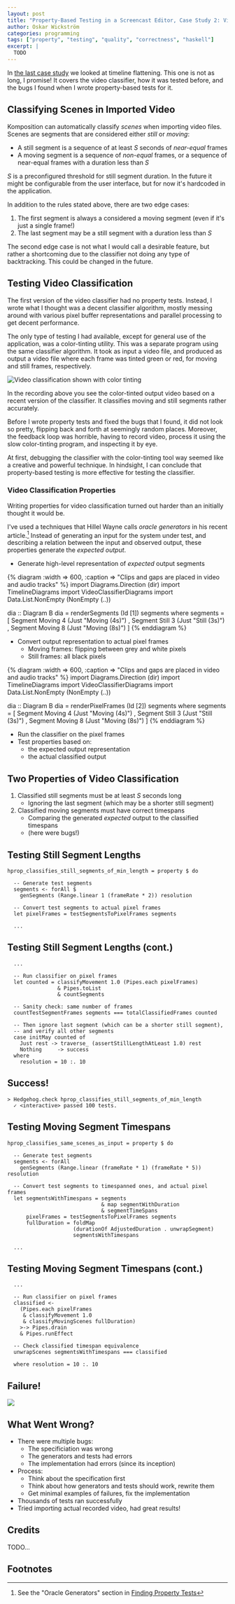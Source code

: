```yaml
---
layout: post
title: "Property-Based Testing in a Screencast Editor, Case Study 2: Video Scene Classification"
author: Oskar Wickström
categories: programming
tags: ["property", "testing", "quality", "correctness", "haskell"]
excerpt: |
  TODO
---
```


In [the last case
study](/programming/2019/03/24/property-based-testing-in-a-screencast-editor-case-study-1.html)
we looked at timeline flattening. This one is not as long, I promise!
It covers the video classifier, how it was tested before, and the bugs
I found when I wrote property-based tests for it.

## Classifying Scenes in Imported Video

Komposition can automatically classify _scenes_ when importing video
files. Scenes are segments that are considered either _still_ or _moving_:

* A still segment is a sequence of at least $S$ seconds of
  _near-equal_ frames
* A moving segment is a sequence of _non-equal_ frames, or a sequence
  of near-equal frames with a duration less than $S$

$S$ is a preconfigured threshold for still segment duration. In the
future it might be configurable from the user interface, but for now
it's hardcoded in the application.

In addition to the rules stated above, there are two edge cases:

1. The first segment is always a considered a moving segment (even if
   it's just a single frame!)
1. The last segment may be a still segment with a duration less than
   $S$
   
The second edge case is not what I would call a desirable feature, but
rather a shortcoming due to the classifier not doing any type of
backtracking. This could be changed in the future.

## Testing Video Classification

The first version of the video classifier had no property
tests. Instead, I wrote what I thought was a decent classifier
algorithm, mostly messing around with various pixel buffer
representations and parallel processing to get decent performance.

The only type of testing I had available, except for general use of
the application, was a color-tinting utility. This was a separate
program using the same classifier algorithm. It took as input a video
file, and produced as output a video file where each frame was tinted
green or red, for moving and still frames, respectively.

![Video classification shown with color tinting](/assets/property-based-testing-the-ugly-parts/color-tinting.gif)

In the recording above you see the color-tinted output video based on
a recent version of the classifier. It classifies moving and still
segments rather accurately.

Before I wrote property tests and fixed the bugs that I found, it did
not look so pretty, flipping back and forth at seemingly random
places. Moreover, the feedback loop was horrible, having to record
video, process it using the slow color-tinting program, and inspecting
it by eye.

At first, debugging the classifier with the color-tinting tool way
seemed like a creative and powerful technique. In hindsight, I can
conclude that property-based testing is more effective for testing the
classifier.

### Video Classification Properties

Writing properties for video classification turned out harder than an
initially thought it would be.

I've used a techniques that Hillel Wayne calls _oracle generators_ in
his recent article.[^1] Instead of generating an input for the system
under test, and describing a relation between the input and observed
output, these properties generate the _expected output_.

* Generate high-level representation of _expected_ output segments
 
{% diagram :width => 600, :caption => "Clips and gaps are placed in video and audio tracks" %}
import           Diagrams.Direction (dir)
import           TimelineDiagrams
import           VideoClassifierDiagrams
import           Data.List.NonEmpty (NonEmpty (..))

dia :: Diagram B
dia = 
  renderSegments (Id [1]) segments
  where
    segments = [ Segment Moving 4 (Just "Moving (4s)")
               , Segment Still 3 (Just "Still (3s)")
               , Segment Moving 8 (Just "Moving (8s)")
               ]
{% enddiagram %}

* Convert output representation to actual pixel frames
  - Moving frames: flipping between grey and white pixels
  - Still frames: all black pixels

{% diagram :width => 600, :caption => "Clips and gaps are placed in video and audio tracks" %}
import           Diagrams.Direction (dir)
import           TimelineDiagrams
import           VideoClassifierDiagrams
import           Data.List.NonEmpty (NonEmpty (..))

dia :: Diagram B
dia = 
  renderPixelFrames (Id [2]) segments
  where
    segments = [ Segment Moving 4 (Just "Moving (4s)")
               , Segment Still 3 (Just "Still (3s)")
               , Segment Moving 8 (Just "Moving (8s)")
               ]
{% enddiagram %}

* Run the classifier on the pixel frames
* Test properties based on:
  - the expected output representation
  - the actual classified output

## Two Properties of Video Classification

1. Classified still segments must be at least _S_ seconds long
   - Ignoring the last segment (which may be a shorter still segment)
2. Classified moving segments must have correct timespans
   - Comparing the generated _expected_ output to the classified
     timespans
   - (here were bugs!)

## Testing Still Segment Lengths

```{.haskell}
hprop_classifies_still_segments_of_min_length = property $ do

  -- Generate test segments
  segments <- forAll $
    genSegments (Range.linear 1 (frameRate * 2)) resolution

  -- Convert test segments to actual pixel frames
  let pixelFrames = testSegmentsToPixelFrames segments

  ...
```

## Testing Still Segment Lengths (cont.)

```{.haskell}
  ...

  -- Run classifier on pixel frames
  let counted = classifyMovement 1.0 (Pipes.each pixelFrames)
                & Pipes.toList
                & countSegments

  -- Sanity check: same number of frames
  countTestSegmentFrames segments === totalClassifiedFrames counted

  -- Then ignore last segment (which can be a shorter still segment),
  -- and verify all other segments
  case initMay counted of
    Just rest -> traverse_ (assertStillLengthAtLeast 1.0) rest
    Nothing     -> success
  where
    resolution = 10 :. 10
```

## Success!

```{.text}
> Hedgehog.check hprop_classifies_still_segments_of_min_length
  ✓ <interactive> passed 100 tests.
```

## Testing Moving Segment Timespans

```{.haskell}
hprop_classifies_same_scenes_as_input = property $ do

  -- Generate test segments
  segments <- forAll
    genSegments (Range.linear (frameRate * 1) (frameRate * 5)) resolution

  -- Convert test segments to timespanned ones, and actual pixel frames
  let segmentsWithTimespans = segments
                              & map segmentWithDuration
                              & segmentTimeSpans
      pixelFrames = testSegmentsToPixelFrames segments
      fullDuration = foldMap
                     (durationOf AdjustedDuration . unwrapSegment)
                     segmentsWithTimespans

  ...
```

## Testing Moving Segment Timespans (cont.)

```{.haskell}
  ...

  -- Run classifier on pixel frames
  classified <-
    (Pipes.each pixelFrames
     & classifyMovement 1.0
     & classifyMovingScenes fullDuration)
    >-> Pipes.drain
    & Pipes.runEffect

  -- Check classified timespan equivalence
  unwrapScenes segmentsWithTimespans === classified

  where resolution = 10 :. 10
```

## Failure!

![](/assets/property-based-testing-the-ugly-parts/video-classification-failure.png)

## What Went Wrong?

* There were multiple bugs:
    - The specificiation was wrong
    - The generators and tests had errors
    - The implementation had errors (since its inception)
* Process:
  - Think about the specification first
  - Think about how generators and tests should work, rewrite them
  - Get minimal examples of failures, fix the implementation
* Thousands of tests ran successfully
* Tried importing actual recorded video, had great results!


## Credits

TODO...

## Footnotes

[^1]: See the "Oracle Generators" section in [Finding Property Tests](https://www.hillelwayne.com/post/contract-examples/)
